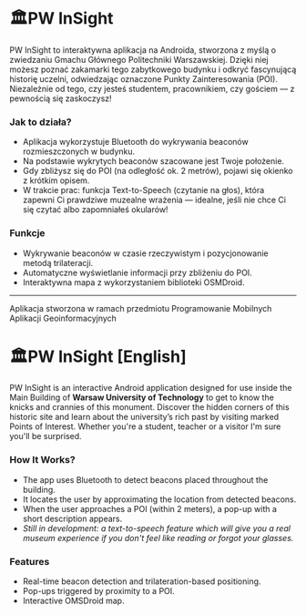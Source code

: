 # 🏛️PW InSight
PW InSight to interaktywna aplikacja na Androida, stworzona z myślą o zwiedzaniu Gmachu Głównego Politechniki Warszawskiej. Dzięki niej możesz poznać zakamarki tego zabytkowego budynku i odkryć fascynującą historię uczelni, odwiedzając oznaczone Punkty Zainteresowania (POI). Niezależnie od tego, czy jesteś studentem, pracownikiem, czy gościem — z pewnością się zaskoczysz!

### Jak to działa?
- Aplikacja wykorzystuje Bluetooth do wykrywania beaconów rozmieszczonych w budynku.
- Na podstawie wykrytych beaconów szacowane jest Twoje położenie.
- Gdy zbliżysz się do POI (na odległość ok. 2 metrów), pojawi się okienko z krótkim opisem.
- W trakcie prac: funkcja Text-to-Speech (czytanie na głos), która zapewni Ci prawdziwe muzealne wrażenia — idealne, jeśli nie chce Ci się czytać albo zapomniałeś okularów!

### Funkcje
- Wykrywanie beaconów w czasie rzeczywistym i pozycjonowanie metodą trilateracji.
- Automatyczne wyświetlanie informacji przy zbliżeniu do POI.
- Interaktywna mapa z wykorzystaniem biblioteki OSMDroid.

---
Aplikacja stworzona w ramach przedmiotu Programowanie Mobilnych Aplikacji Geoinformacyjnych


# 🏛️PW InSight [English]
PW InSight is an interactive Android application designed for use inside the Main Building of **Warsaw University of Technology** to get to know the knicks and crannies of this monument. Discover the hidden corners of this historic site and learn about the university’s rich past by visiting marked Points of Interest. Whether you're a student, teacher or a visitor I'm sure you'll be surprised.

### How It Works?
- The app uses Bluetooth to detect beacons placed throughout the building.
- It locates the user by approximating the location from detected beacons.
-  When the user approaches a POI (within 2 meters), a pop-up with a short description appears.
- *Still in development: a text-to-speech feature which will give you a real museum experience if you don't feel like reading or forgot your glasses.*

### Features
- Real-time beacon detection and trilateration-based positioning.
- Pop-ups triggered by proximity to a POI.
-  Interactive OMSDroid map.

  
